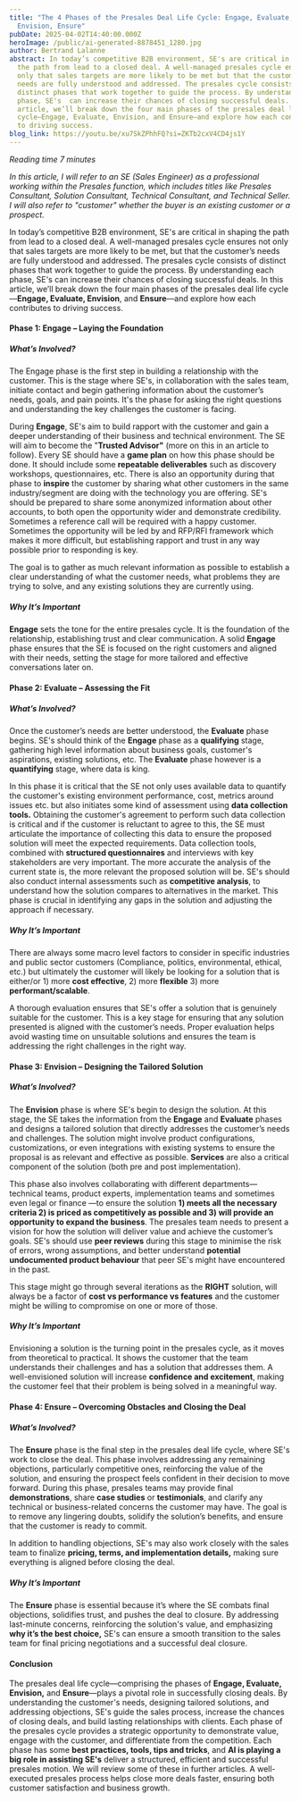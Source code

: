 ```yaml
---
title: "The 4 Phases of the Presales Deal Life Cycle: Engage, Evaluate,
  Envision, Ensure"
pubDate: 2025-04-02T14:40:00.000Z
heroImage: /public/ai-generated-8878451_1280.jpg
author: Bertrand Lalanne
abstract: In today’s competitive B2B environment, SE's are critical in shaping
  the path from lead to a closed deal. A well-managed presales cycle ensures not
  only that sales targets are more likely to be met but that the customer’s
  needs are fully understood and addressed. The presales cycle consists of
  distinct phases that work together to guide the process. By understanding each
  phase, SE's  can increase their chances of closing successful deals.  In this
  article, we’ll break down the four main phases of the presales deal life
  cycle—Engage, Evaluate, Envision, and Ensure—and explore how each contributes
  to driving success.
blog_link: https://youtu.be/xu7SkZPhhFQ?si=ZKTb2cxV4CD4js1Y
---
```

*Reading time 7 minutes*

*In this article, I will refer to an SE (Sales Engineer) as a professional working within the Presales function, which includes titles like Presales Consultant, Solution Consultant, Technical Consultant, and Technical Seller. I will also refer to "customer" whether the buyer is an existing customer or a prospect.*

In today’s competitive B2B environment, SE's are critical in shaping the path from lead to a closed deal. A well-managed presales cycle ensures not only that sales targets are more likely to be met, but that the customer’s needs are fully understood and addressed. The presales cycle consists of distinct phases that work together to guide the process. By understanding each phase, SE's  can increase their chances of closing successful deals.  In this article, we’ll break down the four main phases of the presales deal life cycle—**Engage, Evaluate, Envision**, and **Ensure**—and explore how each contributes to driving success.



#### Phase 1: Engage – Laying the Foundation

##### What’s Involved?

The Engage phase is the first step in building a relationship with the customer. This is the stage where SE's, in collaboration with the sales team, initiate contact and begin gathering information about the customer’s needs, goals, and pain points. It's the phase for asking the right questions and understanding the key challenges the customer is facing.  

During **Engage**, SE's aim to build rapport with the customer and gain a deeper understanding of their business and technical environment. The SE will aim to become the "**Trusted Advisor"** (more on this in an article to follow).    Every SE should have a **game plan** on how this phase should be done.  It should include some **repeatable deliverables** such as discovery workshops, questionnaires, etc.  There is also an opportunity during that phase to **inspire** the customer by sharing what other customers in the same industry/segment are doing with the technology you are offering.  SE's should be prepared to share some anonymized information about other accounts, to both open the opportunity wider and demonstrate credibility.  Sometimes a reference call will be required with a happy customer. Sometimes the opportunity will be led by and RFP/RFI framework which makes it more difficult, but establishing rapport and trust in any way possible prior to responding is key.

The goal is to gather as much relevant information as possible to establish a clear understanding of what the customer needs, what problems they are trying to solve, and any existing solutions they are currently using.

##### Why It’s Important

**Engage** sets the tone for the entire presales cycle. It is the foundation of the relationship, establishing trust and clear communication. A solid **Engage** phase ensures that the SE is focused on the right customers and aligned with their needs, setting the stage for more tailored and effective conversations later on.



#### Phase 2: Evaluate – Assessing the Fit

##### What’s Involved?

Once the customer’s needs are better understood, the **Evaluate** phase begins.   SE's should think of the **Engage** phase as a **qualifying** stage, gathering high level information about business goals, customer's aspirations, existing solutions, etc.  The **Evaluate** phase however is a **quantifying** stage, where data is king.   

In this phase it is critical that the SE not only uses available data to quantify the customer's existing environment performance, cost, metrics around issues etc. but also initiates some kind of assessment using **data collection tools.**  Obtaining the customer's agreement to perform such data collection is critical and if the customer is reluctant to agree to this, the SE must articulate the importance of collecting this data to ensure the proposed solution will meet the expected requirements.  Data collection tools, combined with **structured questionnaires** and interviews with key stakeholders are very important.  The more accurate the analysis of the current state is, the more relevant the proposed solution will be.  SE's should also conduct internal assessments such as **competitive analysis**, to understand how the solution compares to alternatives in the market. This phase is crucial in identifying any gaps in the solution and adjusting the approach if necessary.

##### Why It’s Important

There are always some macro level factors to consider in specific industries and public sector customers (Compliance, politics, environmental, ethical, etc.)  but ultimately the customer will likely be looking for a solution that is either/or 1) more **cost effective**, 2) more **flexible** 3) more **performant/scalable**. 

A thorough evaluation ensures that SE's offer a solution that is genuinely suitable for the customer. This is a key stage for ensuring that any solution presented is aligned with the customer’s needs. Proper evaluation helps avoid wasting time on unsuitable solutions and ensures the team is addressing the right challenges in the right way.



#### Phase 3: Envision – Designing the Tailored Solution

##### What’s Involved?

The **Envision** phase is where SE's begin to design the solution. At this stage, the SE takes the information from the **Engage** and **Evaluate** phases and designs a tailored solution that directly addresses the customer’s needs and challenges. The solution might involve product configurations, customizations, or even integrations with existing systems to ensure the proposal is as relevant and effective as possible.  **Services** are also a critical component of the solution (both pre and post implementation).

This phase also involves collaborating with different departments—technical teams, product experts, implementation teams and sometimes even legal or finance —to ensure the solution **1) meets all the necessary criteria 2) is priced as competitively as possible and 3) will provide an opportunity to expand the business**. The presales team needs to present a vision for how the solution will deliver value and achieve the customer’s goals.  SE's should use **peer reviews** during this stage to minimise the risk of errors, wrong assumptions, and better understand **potential undocumented product behaviour** that peer SE's might have encountered in the past.

This stage might go through several iterations as the **RIGHT** solution, will always be a factor of **cost vs performance vs features** and the customer might be willing to compromise on one or more of those.

##### Why It’s Important

Envisioning a solution is the turning point in the presales cycle, as it moves from theoretical to practical. It shows the customer that the team understands their challenges and has a solution that addresses them. A well-envisioned solution will increase **confidence and excitement**, making the customer feel that their problem is being solved in a meaningful way.



#### Phase 4: Ensure – Overcoming Obstacles and Closing the Deal

##### What’s Involved?

The **Ensure** phase is the final step in the presales deal life cycle, where SE's  work to close the deal. This phase involves addressing any remaining objections, particularly competitive ones, reinforcing the value of the solution, and ensuring the prospect feels confident in their decision to move forward.  During this phase, presales teams may provide final **demonstrations**, share **case studies** or **testimonials**, and clarify any technical or business-related concerns the customer may have. The goal is to remove any lingering doubts, solidify the solution’s benefits, and ensure that the customer is ready to commit.

In addition to handling objections, SE's may also work closely with the sales team to finalize **pricing, terms, and implementation details,** making sure everything is aligned before closing the deal.

##### Why It’s Important

The **Ensure** phase is essential because it’s where the SE combats final objections, solidifies trust, and pushes the deal to closure. By addressing last-minute concerns, reinforcing the solution's value, and emphasizing **why it’s the best choice,** SE's can ensure a smooth transition to the sales team for final pricing negotiations and a successful deal closure.



#### Conclusion

The presales deal life cycle—comprising the phases of **Engage, Evaluate, Envision,** and **Ensure**—plays a pivotal role in successfully closing deals. By understanding the customer's needs, designing tailored solutions, and addressing objections, SE's guide the sales process, increase the chances of closing deals, and build lasting relationships with clients.  Each phase of the presales cycle provides a strategic opportunity to demonstrate value, engage with the customer, and differentiate from the competition. Each phase has some **best practices, tools, tips and tricks**, and **AI is playing a big role in assisting SE's** deliver a structured, efficient and successful presales motion.  We will review some of these in further articles.  A well-executed presales process helps close more deals faster, ensuring both customer satisfaction and business growth.
